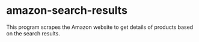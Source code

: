 # amazon-search-results
This program scrapes the Amazon website to get details of products based on the search results.
